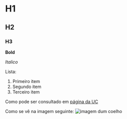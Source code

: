 # H1
## H2
### H3

**Bold**

*Italico*

Lista:
1. Primeiro item
2. Segundo item
3. Terceiro item

Como pode ser consultado em [página da UC](http://www.uc.pt)

Como se vê na imagem seguinte: ![imagem dum coelho](http://www.coellho.com)